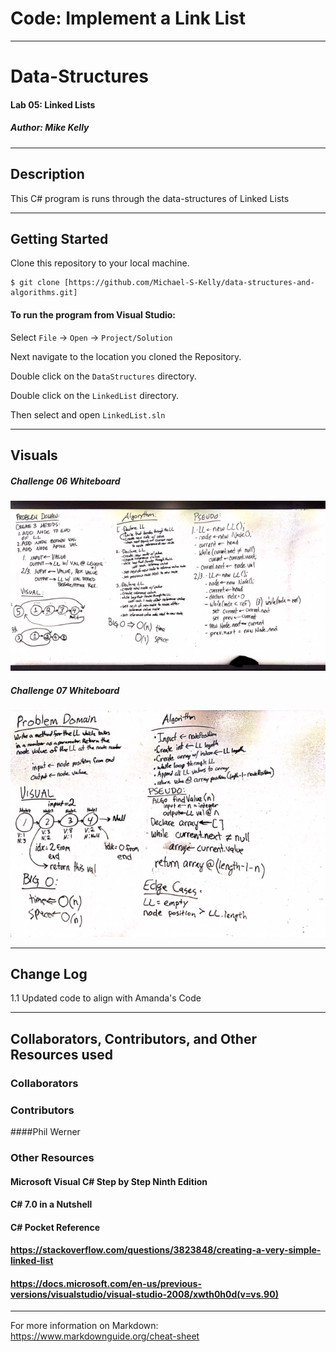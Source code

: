 # Code: Implement a Link List

------------------------------

# Data-Structures
#### Lab 05: Linked Lists
##### *Author: Mike Kelly*

------------------------------

## Description
This C# program is runs through the data-structures of Linked Lists

------------------------------

## Getting Started
Clone this repository to your local machine.
```
$ git clone [https://github.com/Michael-S-Kelly/data-structures-and-algorithms.git]
```
#### To run the program from Visual Studio:
Select ```File``` -> ```Open``` -> ```Project/Solution```

Next navigate to the location you cloned the Repository.

Double click on the ```DataStructures``` directory.

Double click on the ```LinkedList``` directory.


Then select and open ```LinkedList.sln```

------------------------------

## Visuals


##### Challenge 06 Whiteboard
![Image 1](Assets/Chal06Whiteboard.jpg)
##### Challenge 07 Whiteboard
![Image 2](Assets/chall07Whiteboard.jpg)


------------------------------

## Change Log
1.1 Updated code to align with Amanda's Code



------------------------------
## Collaborators, Contributors, and Other Resources used

### Collaborators

### Contributors
####Phil Werner


### Other Resources
#### Microsoft Visual C# Step by Step Ninth Edition
#### C# 7.0 in a Nutshell
#### C# Pocket Reference
#### https://stackoverflow.com/questions/3823848/creating-a-very-simple-linked-list
#### https://docs.microsoft.com/en-us/previous-versions/visualstudio/visual-studio-2008/xwth0h0d(v=vs.90) 

------------------------------
For more information on Markdown: https://www.markdownguide.org/cheat-sheet